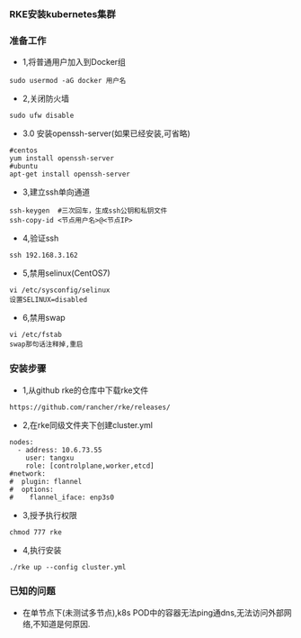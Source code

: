 ### RKE安装kubernetes集群
### 准备工作
* 1,将普通用户加入到Docker组
```
sudo usermod -aG docker 用户名
```
* 2,关闭防火墙
```
sudo ufw disable
```
* 3.0 安装openssh-server(如果已经安装,可省略)
```
#centos
yum install openssh-server
#ubuntu
apt-get install openssh-server
```
* 3,建立ssh单向通道
```
ssh-keygen  #三次回车，生成ssh公钥和私钥文件
ssh-copy-id <节点用户名>@<节点IP>
```
* 4,验证ssh
```
ssh 192.168.3.162
```
* 5,禁用selinux(CentOS7)
```
vi /etc/sysconfig/selinux
设置SELINUX=disabled
```
* 6,禁用swap
```
vi /etc/fstab
swap那句话注释掉,重启
```
### 安装步骤
* 1,从github rke的仓库中下载rke文件
```
https://github.com/rancher/rke/releases/
```
* 2,在rke同级文件夹下创建cluster.yml
```
nodes:
  - address: 10.6.73.55
    user: tangxu
    role: [controlplane,worker,etcd]
#network:
#  plugin: flannel
#  options:
#    flannel_iface: enp3s0
```
* 3,授予执行权限
```
chmod 777 rke
```
* 4,执行安装
```
./rke up --config cluster.yml
```
### 已知的问题
* 在单节点下(未测试多节点),k8s POD中的容器无法ping通dns,无法访问外部网络,不知道是何原因.
